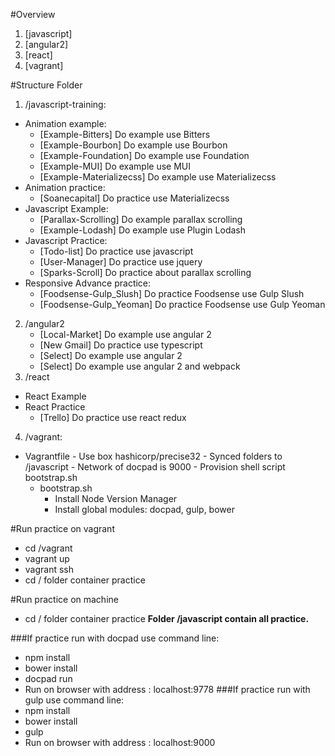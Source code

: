 #Overview
1. [javascript]
2. [angular2]
3. [react]
4. [vagrant]

#Structure Folder
1. /javascript-training:
  * Animation example:
      * [Example-Bitters] Do example use Bitters
      * [Example-Bourbon] Do example use Bourbon
      * [Example-Foundation] Do example use Foundation
      * [Example-MUI] Do example use MUI
      * [Example-Materializecss] Do example use Materializecss
  * Animation practice:
      * [Soanecapital] Do practice use Materializecss
  * Javascript Example:
      * [Parallax-Scrolling] Do example parallax scrolling
      * [Example-Lodash] Do example use Plugin Lodash
  * Javascript Practice:
      * [Todo-list] Do practice use javascript
      * [User-Manager] Do practice use jquery
      * [Sparks-Scroll] Do practice about parallax scrolling
  * Responsive Advance practice:
      * [Foodsense-Gulp_Slush] Do practice Foodsense use Gulp Slush  
      * [Foodsense-Gulp_Yeoman] Do practice Foodsense use Gulp Yeoman
2. /angular2
      * [Local-Market] Do example use angular 2
      * [New Gmail] Do practice use typescript
      * [Select] Do example use angular 2
      * [Select] Do example use angular 2 and webpack
3. /react
  * React Example
  * React Practice
      * [Trello] Do practice use react redux
4. /vagrant:
 * Vagrantfile
        - Use box hashicorp/precise32
        - Synced folders to /javascript
        - Network of docpad is 9000
        - Provision shell script bootstrap.sh
    * bootstrap.sh
        * Install Node Version Manager
        * Install global modules: docpad, gulp, bower
  
#Run practice on vagrant
  - cd /vagrant
  - vagrant up
  - vagrant ssh
  - cd / folder container practice

#Run practice on machine
  - cd / folder container practice
**Folder /javascript contain all practice.**

###If practice run with docpad use command line:
  - npm install
  - bower install
  - docpad run
  - Run on browser with address : localhost:9778
###If practice run with gulp use command line:
  - npm install
  - bower install
  - gulp
  - Run on browser with address : localhost:9000
